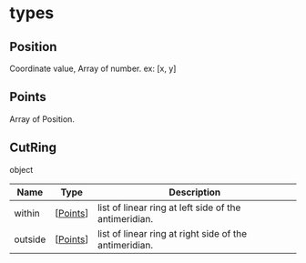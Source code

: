 # types

## Position

Coordinate value, Array of number. ex: [x, y]

## Points

Array of Position.

## CutRing

object

| Name    | Type                          | Description                                            |
| ------- | ----------------------------- | ------------------------------------------------------ |
| within  | [[Points](./TYPES.md#points)] | list of linear ring at left side of the antimeridian.  |
| outside | [[Points](./TYPES.md#points)] | list of linear ring at right side of the antimeridian. |
